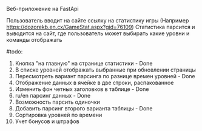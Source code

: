 Веб-приложение на FastApi

Пользователь вводит на сайте ссылку на статистику игры (Например https://dozorekb.en.cx/GameStat.aspx?gid=76109)
Статистика парсится и выводится на сайт, где пользователь может выбирать какие уровни и команды отображать

#todo:
1. Кнопка "на главную" на странице статистики - Done
2. В списке уровней отображать выбранные при обновлении страницы
3. Пересмотреть вариант парсинга по разнице времен уровней - Done
4. Отображение данных в ячейке в две строки, распакованное
5. Изменить фон четных заголовков в таблице - Done
6. ru/en парсинг данных - Done
7. Возможность парсить одиночки
8. Добавить парсинг второго варианта таблицы - Done
9. Сортировка уровней по времени
10. Учет бонусов и штрафов
